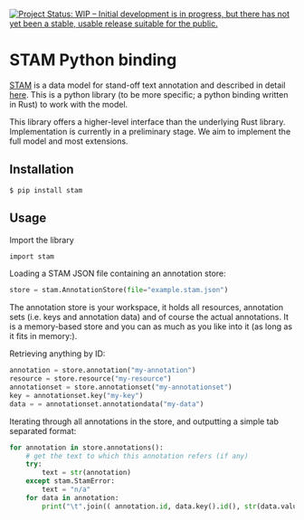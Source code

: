 [![Project Status: WIP – Initial development is in progress, but there has not yet been a stable, usable release suitable for the public.](https://www.repostatus.org/badges/latest/wip.svg)](https://www.repostatus.org/#wip)

# STAM Python binding

[STAM](https:/github.com/annotation/stam) is a data model for stand-off text annotation and described in detail [here](https://github.com/annotation/stam). This is a python library (to be more specific; a python binding written in Rust) to work with the model.

This library offers a higher-level interface than the underlying Rust library. Implementation is currently in a preliminary stage. We aim to implement the full model and most extensions.

## Installation

``$ pip install stam``

## Usage

Import the library

```rust
import stam
```

Loading a STAM JSON file containing an annotation store:

```python
store = stam.AnnotationStore(file="example.stam.json")
```

The annotation store is your workspace, it holds all resources, annotation sets (i.e. keys and annotation data) and of course the actual annotations. It is a memory-based store and you can as much as you like into it (as long as it fits in memory:).

Retrieving anything by ID:

```python
annotation = store.annotation("my-annotation")
resource = store.resource("my-resource")
annotationset = store.annotationset("my-annotationset")
key = annotationset.key("my-key")
data = = annotationset.annotationdata("my-data")
```

Iterating through all annotations in the store, and outputting a simple tab separated format:

```python
for annotation in store.annotations():
    # get the text to which this annotation refers (if any)
    try:
        text = str(annotation)
    except stam.StamError:
        text = "n/a"
    for data in annotation:
        print("\t".join(( annotation.id, data.key().id(), str(data.value()), text)));
```




